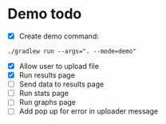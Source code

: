 # Demo todo
- [x] Create demo command: 

```
./gradlew run --args=". --mode=demo" 

```

- [x] Allow user to upload file
- [x] Run results page 
- [ ] Send data to results page
- [ ] Run stats page
- [ ] Run graphs page 
- [ ] Add pop up for error in uploader message